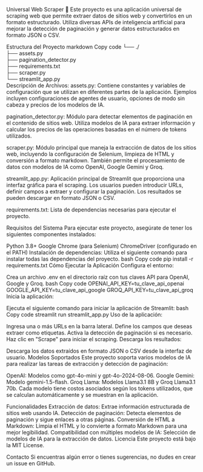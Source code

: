 Universal Web Scraper 🦑
Este proyecto es una aplicación universal de scraping web que permite extraer datos de sitios web y convertirlos en un formato estructurado. Utiliza diversas APIs de inteligencia artificial para mejorar la detección de paginación y generar datos estructurados en formato JSON o CSV.

Estructura del Proyecto
markdown
Copy code
└── ./  
    ├── assets.py  
    ├── pagination_detector.py  
    ├── requirements.txt  
    ├── scraper.py  
    └── streamlit_app.py  
Descripción de Archivos:
assets.py: Contiene constantes y variables de configuración que se utilizan en diferentes partes de la aplicación. Ejemplos incluyen configuraciones de agentes de usuario, opciones de modo sin cabeza y precios de los modelos de IA.

pagination_detector.py: Módulo para detectar elementos de paginación en el contenido de sitios web. Utiliza modelos de IA para extraer información y calcular los precios de las operaciones basadas en el número de tokens utilizados.

scraper.py: Módulo principal que maneja la extracción de datos de los sitios web, incluyendo la configuración de Selenium, limpieza de HTML y conversión a formato markdown. También permite el procesamiento de datos con modelos de IA como OpenAI, Google Gemini y Groq.

streamlit_app.py: Aplicación principal de Streamlit que proporciona una interfaz gráfica para el scraping. Los usuarios pueden introducir URLs, definir campos a extraer y configurar la paginación. Los resultados se pueden descargar en formato JSON o CSV.

requirements.txt: Lista de dependencias necesarias para ejecutar el proyecto.

Requisitos del Sistema
Para ejecutar este proyecto, asegúrate de tener los siguientes componentes instalados:

Python 3.8+
Google Chrome (para Selenium)
ChromeDriver (configurado en el PATH)
Instalación de dependencias: Utiliza el siguiente comando para instalar todas las dependencias del proyecto.
bash
Copy code
pip install -r requirements.txt
Cómo Ejecutar la Aplicación
Configura el entorno:

Crea un archivo .env en el directorio raíz con tus claves API para OpenAI, Google y Groq.
bash
Copy code
OPENAI_API_KEY=tu_clave_api_openai
GOOGLE_API_KEY=tu_clave_api_google
GROQ_API_KEY=tu_clave_api_groq
Inicia la aplicación:

Ejecuta el siguiente comando para iniciar la aplicación de Streamlit:
bash
Copy code
streamlit run streamlit_app.py
Uso de la aplicación:

Ingresa una o más URLs en la barra lateral.
Define los campos que deseas extraer como etiquetas.
Activa la detección de paginación si es necesario.
Haz clic en "Scrape" para iniciar el scraping.
Descarga los resultados:

Descarga los datos extraídos en formato JSON o CSV desde la interfaz de usuario.
Modelos Soportados
Este proyecto soporta varios modelos de IA para realizar las tareas de extracción y detección de paginación:

OpenAI: Modelos como gpt-4o-mini y gpt-4o-2024-08-06.
Google Gemini: Modelo gemini-1.5-flash.
Groq Llama: Modelos Llama3.1 8B y Groq Llama3.1 70b.
Cada modelo tiene costos asociados según los tokens utilizados, que se calculan automáticamente y se muestran en la aplicación.

Funcionalidades
Extracción de datos: Extrae información estructurada de sitios web usando IA.
Detección de paginación: Detecta elementos de paginación y sigue enlaces a otras páginas.
Conversión de HTML a Markdown: Limpia el HTML y lo convierte a formato Markdown para una mejor legibilidad.
Compatibilidad con múltiples modelos de IA: Selección de modelos de IA para la extracción de datos.
Licencia
Este proyecto está bajo la MIT License.

Contacto
Si encuentras algún error o tienes sugerencias, no dudes en crear un issue en GitHub.
